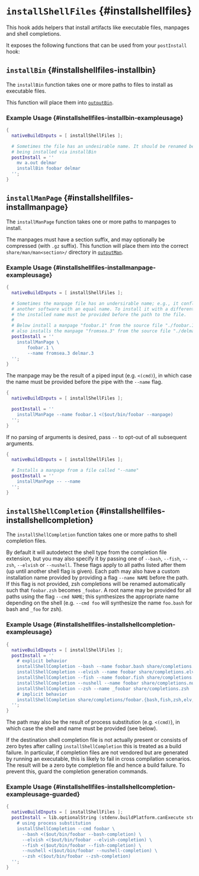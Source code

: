# `installShellFiles` {#installshellfiles}

This hook adds helpers that install artifacts like executable files, manpages
and shell completions.

It exposes the following functions that can be used from your `postInstall`
hook:

## `installBin` {#installshellfiles-installbin}

The `installBin` function takes one or more paths to files to install as
executable files.

This function will place them into [`outputBin`](#outputbin).

### Example Usage {#installshellfiles-installbin-exampleusage}

```nix
{
  nativeBuildInputs = [ installShellFiles ];

  # Sometimes the file has an undesirable name. It should be renamed before
  # being installed via installBin
  postInstall = ''
    mv a.out delmar
    installBin foobar delmar
  '';
}
```

## `installManPage` {#installshellfiles-installmanpage}

The `installManPage` function takes one or more paths to manpages to install.

The manpages must have a section suffix, and may optionally be compressed (with
`.gz` suffix). This function will place them into the correct
`share/man/man<section>/` directory in [`outputMan`](#outputman).

### Example Usage {#installshellfiles-installmanpage-exampleusage}

```nix
{
  nativeBuildInputs = [ installShellFiles ];

  # Sometimes the manpage file has an undersirable name; e.g., it conflicts with
  # another software with an equal name. To install it with a different name,
  # the installed name must be provided before the path to the file.
  #
  # Below install a manpage "foobar.1" from the source file "./foobar.1", and
  # also installs the manpage "fromsea.3" from the source file "./delmar.3".
  postInstall = ''
    installManPage \
        foobar.1 \
        --name fromsea.3 delmar.3
  '';
}
```

The manpage may be the result of a piped input (e.g. `<(cmd)`), in which
case the name must be provided before the pipe with the `--name` flag.

```nix
{
  nativeBuildInputs = [ installShellFiles ];

  postInstall = ''
    installManPage --name foobar.1 <($out/bin/foobar --manpage)
  '';
}
```

If no parsing of arguments is desired, pass `--` to opt-out of all subsequent
arguments.

```nix
{
  nativeBuildInputs = [ installShellFiles ];

  # Installs a manpage from a file called "--name"
  postInstall = ''
    installManPage -- --name
  '';
}
```

## `installShellCompletion` {#installshellfiles-installshellcompletion}

The `installShellCompletion` function takes one or more paths to shell
completion files.

By default it will autodetect the shell type from the completion file extension,
but you may also specify it by passing one of `--bash`, `--fish`, `--zsh`,
`--elvish` or `--nushell`. These flags apply to all paths listed after them (up
until another shell flag is given). Each path may also have a custom
installation name provided by providing a flag `--name NAME` before the path. If
this flag is not provided, zsh completions will be renamed automatically such
that `foobar.zsh` becomes `_foobar`. A root name may be provided for all paths
using the flag `--cmd NAME`; this synthesizes the appropriate name depending on
the shell (e.g. `--cmd foo` will synthesize the name `foo.bash` for bash and
`_foo` for zsh).

### Example Usage {#installshellfiles-installshellcompletion-exampleusage}

```nix
{
  nativeBuildInputs = [ installShellFiles ];
  postInstall = ''
    # explicit behavior
    installShellCompletion --bash --name foobar.bash share/completions.bash
    installShellCompletion --elvish --name foobar share/completions.elv
    installShellCompletion --fish --name foobar.fish share/completions.fish
    installShellCompletion --nushell --name foobar share/completions.nu
    installShellCompletion --zsh --name _foobar share/completions.zsh
    # implicit behavior
    installShellCompletion share/completions/foobar.{bash,fish,zsh,elv,nu}
  '';
}
```

The path may also be the result of process substitution (e.g. `<(cmd)`), in which
case the shell and name must be provided (see below).

If the destination shell completion file is not actually present or consists of
zero bytes after calling `installShellCompletion` this is treated as a build
failure. In particular, if completion files are not vendored but are generated
by running an executable, this is likely to fail in cross compilation
scenarios. The result will be a zero byte completion file and hence a build
failure. To prevent this, guard the completion generation commands.

### Example Usage {#installshellfiles-installshellcompletion-exampleusage-guarded}

```nix
{
  nativeBuildInputs = [ installShellFiles ];
  postInstall = lib.optionalString (stdenv.buildPlatform.canExecute stdenv.hostPlatform) ''
    # using process substitution
    installShellCompletion --cmd foobar \
      --bash <($out/bin/foobar --bash-completion) \
      --elvish <($out/bin/foobar --elvish-completion) \
      --fish <($out/bin/foobar --fish-completion) \
      --nushell <($out/bin/foobar --nushell-completion) \
      --zsh <($out/bin/foobar --zsh-completion)
  '';
}
```

